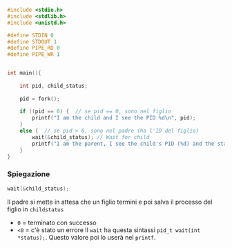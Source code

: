 ```c
#include <stdio.h> 
#include <stdlib.h>
#include <unistd.h> 

#define STDIN 0
#define STDOUT 1
#define PIPE_RD 0 
#define PIPE_WR 1


int main(){
	
	int pid, child_status;  
	
	pid = fork();
	
	if ((pid == 0) {  // se pid == 0, sono nel figlio
    	printf("I am the child and I see the PID %d\n", pid);
	} 
	else {  // se pid > 0, sono nel padre (ha l'ID del figlio)
		wait(&child_status); // Wait for child
		printf("I am the parent, I see the child's PID (%d) and the status (%d)\n", pid, child_status);
	}
}
```

### Spiegazione
```c
wait(&child_status);
```
Il padre si mette in attesa che un figlio termini e poi salva il processo del figlio in `childstatus`
- `0` = terminato con successo
- `<0`  = c'è stato un errore
Il `wait` ha questa sintassi `pid_t wait(int *status);`.
Questo valore poi lo userà nel `printf`.

